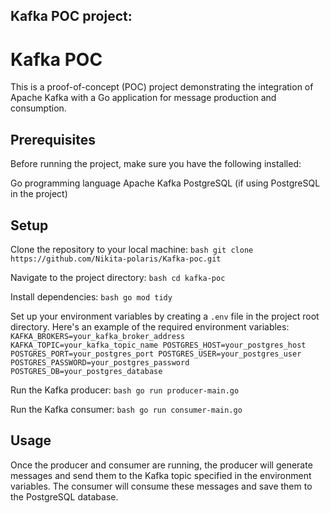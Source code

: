 Kafka POC project:
---
# Kafka POC
This is a proof-of-concept (POC) project demonstrating the integration of Apache Kafka with a Go application for message production and consumption.
## Prerequisites
Before running the project, make sure you have the following installed:

Go programming language
Apache Kafka
PostgreSQL (if using PostgreSQL in the project)
## Setup

Clone the repository to your local machine:
    ```bash
    git clone https://github.com/Nikita-polaris/Kafka-poc.git
    ```

Navigate to the project directory:
    ```bash
    cd kafka-poc
    ```

Install dependencies:
    ```bash
    go mod tidy
    ```

Set up your environment variables by creating a `.env` file in the project root directory. Here's an example of the required environment variables:
    ```
    KAFKA_BROKERS=your_kafka_broker_address
    KAFKA_TOPIC=your_kafka_topic_name
    POSTGRES_HOST=your_postgres_host
    POSTGRES_PORT=your_postgres_port
    POSTGRES_USER=your_postgres_user
    POSTGRES_PASSWORD=your_postgres_password
    POSTGRES_DB=your_postgres_database
    ```

Run the Kafka producer:
    ```bash
    go run producer-main.go
    ```

Run the Kafka consumer:
    ```bash
    go run consumer-main.go
    ```
## Usage
Once the producer and consumer are running, the producer will generate messages and send them to the Kafka topic specified in the environment variables. The consumer will consume these messages and save them to the PostgreSQL database.
